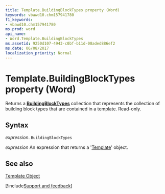 ```yaml
---
title: Template.BuildingBlockTypes property (Word)
keywords: vbawd10.chm157941780
f1_keywords:
- vbawd10.chm157941780
ms.prod: word
api_name:
- Word.Template.BuildingBlockTypes
ms.assetid: 9250d107-4943-c0bf-b11d-08aded886ef2
ms.date: 06/08/2017
localization_priority: Normal
---
```



# Template.BuildingBlockTypes property (Word)

Returns a  **[BuildingBlockTypes](Word.BuildingBlockTypes.md)** collection that represents the collection of building block types that are contained in a template. Read-only.


## Syntax

_expression_. `BuildingBlockTypes`

 _expression_ An expression that returns a '[Template](Word.Template.md)' object.


## See also


[Template Object](Word.Template.md)

[!include[Support and feedback](~/includes/feedback-boilerplate.md)]